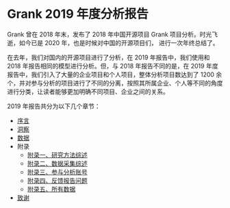 # Grank 2019 年度分析报告

Grank 曾在 2018 年末，发布了 2018 年中国开源项目 Grank 项目分析。时光飞逝，如今已是 2020 年，也是时候对中国的开源项目们， 进行一次年终总结了。

在去年，我们对国内的开源项目进行了分析，在 2019 年报告中，我们使用和 2018 年报告相同的模型进行分析。但，与 2018 年报告不同的是，在 2019 年度报告中，我们引入了大量的企业项目和个人项目，整体分析项目数达到了 1200 余个，并对参与分析的项目进行了不同的分离，按照其所属企业、个人等不同的角度进行分类，让读者能够更加明确不同项目、企业之间的关系。

2019 年报告共分为以下几个章节：

* [序言](README.md)
* [洞察](insight.md)
* [数据](data.md)
* 附录
    * [附录一、研究方法综述](reference/theory.md)
    * [附录二、数据采集综述](reference/crawler.md)
    * [附录三、参与分析账号](reference/accounts.md)
    * [附录四、反馈报告问题](reference/contact.md)
    * [附录五、所有数据](reference/all_data.md)
* [致谢](thanks.md)
